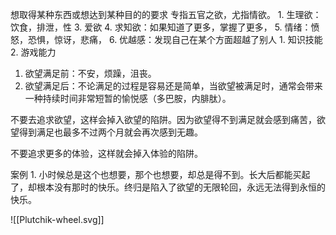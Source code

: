 想取得某种东西或想达到某种目的的要求
专指五官之欲，尤指情欲。
	1. 生理欲：饮食，排泄，性
	3. 爱欲
	4. 求知欲：如果知道了更多，掌握了更多，
	5. 情绪：愤怒，恐惧，惊讶，悲痛，
	6. 优越感：发现自己在某个方面超越了别人
		1. 知识技能
		2. 游戏能力

1. 欲望满足前：不安，烦躁，沮丧。
2. 欲望满足后：不论满足的过程是容易还是简单，当欲望被满足时，通常会带来一种持续时间非常短暂的愉悦感（多巴胺，内腓肽）。

不要去追求欲望，这样会掉入欲望的陷阱。因为欲望得不到满足就会感到痛苦，欲望得到满足也最多不过两个月就会再次感到无趣。

不要追求更多的体验，这样就会掉入体验的陷阱。

案例
	1. 小时候总是这个也想要，那个也想要，却总是得不到。长大后都能买起了，却根本没有那时的快乐。终归是陷入了欲望的无限轮回，永远无法得到永恒的快乐。

![[Plutchik-wheel.svg]] 
